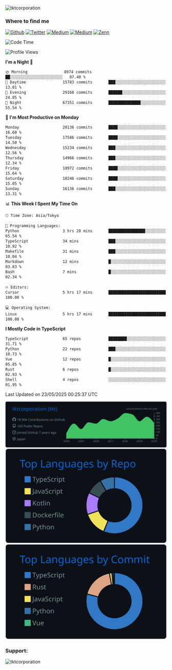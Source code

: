 <p align="left"> <img src="https://komarev.com/ghpvc/?username=tktcorporation&label=Profile%20views&color=0e75b6&style=flat" alt="tktcorporation" /> </p>

<h3>Where to find me</h3>
<p>
<a href="https://github.com/tktcorporation" target="_blank"><img alt="Github" src="https://img.shields.io/badge/GitHub-%2312100E.svg?&style=for-the-badge&logo=Github&logoColor=white" /></a>
<a href="https://twitter.com/tktcorporation" target="_blank"><img alt="Twitter" src="https://img.shields.io/badge/twitter-%231DA1F2.svg?&style=for-the-badge&logo=twitter&logoColor=white" /></a>
<a href="https://www.linkedin.com/in/tktcorporation" target="_blank"><img alt="Medium" src="https://img.shields.io/badge/linkdin-0a66c2.svg?&style=for-the-badge&logo=linkedin&logoColor=white" /></a>
<a href="https://qiita.com/tktcorporation" target="_blank"><img alt="Medium" src="https://img.shields.io/badge/qiita-55C500.svg?&style=for-the-badge&logo=qiita&logoColor=white" /></a>
<a href="https://zenn.dev/tktcorporation" target="_blank"><img alt="Zenn" src="https://img.shields.io/badge/Zenn-3EA8FF.svg?&style=for-the-badge&logo=Zenn&logoColor=white" /></a>
</p>
  
<!--START_SECTION:waka-->
![Code Time](http://img.shields.io/badge/Code%20Time-2%2C385%20hrs%2057%20mins-blue)

![Profile Views](http://img.shields.io/badge/Profile%20Views-4-blue)

**I'm a Night 🦉** 

```text
🌞 Morning                8974 commits        ██░░░░░░░░░░░░░░░░░░░░░░░   07.40 % 
🌆 Daytime                15783 commits       ███░░░░░░░░░░░░░░░░░░░░░░   13.01 % 
🌃 Evening                29168 commits       ██████░░░░░░░░░░░░░░░░░░░   24.05 % 
🌙 Night                  67351 commits       ██████████████░░░░░░░░░░░   55.54 % 
```
📅 **I'm Most Productive on Monday** 

```text
Monday                   20136 commits       ████░░░░░░░░░░░░░░░░░░░░░   16.60 % 
Tuesday                  17586 commits       ████░░░░░░░░░░░░░░░░░░░░░   14.50 % 
Wednesday                15234 commits       ███░░░░░░░░░░░░░░░░░░░░░░   12.56 % 
Thursday                 14966 commits       ███░░░░░░░░░░░░░░░░░░░░░░   12.34 % 
Friday                   18972 commits       ████░░░░░░░░░░░░░░░░░░░░░   15.64 % 
Saturday                 18246 commits       ████░░░░░░░░░░░░░░░░░░░░░   15.05 % 
Sunday                   16136 commits       ███░░░░░░░░░░░░░░░░░░░░░░   13.31 % 
```


📊 **This Week I Spent My Time On** 

```text
🕑︎ Time Zone: Asia/Tokyo

💬 Programming Languages: 
Python                   3 hrs 28 mins       ████████████████░░░░░░░░░   65.54 % 
TypeScript               34 mins             ███░░░░░░░░░░░░░░░░░░░░░░   10.92 % 
Makefile                 31 mins             ███░░░░░░░░░░░░░░░░░░░░░░   10.04 % 
Markdown                 12 mins             █░░░░░░░░░░░░░░░░░░░░░░░░   03.83 % 
Bash                     7 mins              █░░░░░░░░░░░░░░░░░░░░░░░░   02.34 % 

🔥 Editors: 
Cursor                   5 hrs 17 mins       █████████████████████████   100.00 % 

💻 Operating System: 
Linux                    5 hrs 17 mins       █████████████████████████   100.00 % 
```

**I Mostly Code in TypeScript** 

```text
TypeScript               65 repos            ████████░░░░░░░░░░░░░░░░░   31.71 % 
Python                   22 repos            ███░░░░░░░░░░░░░░░░░░░░░░   10.73 % 
Vue                      12 repos            █░░░░░░░░░░░░░░░░░░░░░░░░   05.85 % 
Rust                     6 repos             █░░░░░░░░░░░░░░░░░░░░░░░░   02.93 % 
Shell                    4 repos             ░░░░░░░░░░░░░░░░░░░░░░░░░   01.95 % 
```




 Last Updated on 23/05/2025 00:25:37 UTC
<!--END_SECTION:waka-->

[![](https://raw.githubusercontent.com/tktcorporation/tktcorporation/master/profile-summary-card-output/github_dark/0-profile-details.svg)](https://github.com/vn7n24fzkq/github-profile-summary-cards)
[![](https://raw.githubusercontent.com/tktcorporation/tktcorporation/master/profile-summary-card-output/github_dark/1-repos-per-language.svg)](https://github.com/vn7n24fzkq/github-profile-summary-cards) [![](https://raw.githubusercontent.com/tktcorporation/tktcorporation/master/profile-summary-card-output/github_dark/2-most-commit-language.svg)](https://github.com/vn7n24fzkq/github-profile-summary-cards)

<h3 align="left">Support:</h3>
<p><a href="https://www.buymeacoffee.com/tktcorporation"> <img align="left" src="https://cdn.buymeacoffee.com/buttons/v2/default-yellow.png" height="50" width="210" alt="tktcorporation" /></a></p><br><br>
